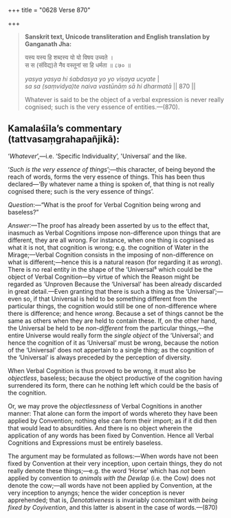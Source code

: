 +++
title = "0628 Verse 870"

+++
> **Sanskrit text, Unicode transliteration and English translation by Ganganath Jha:** 
>
> यस्य यस्य हि शब्दस्य यो यो विषय उच्यते ।  
> स स (संविद्य)ते नैव वस्तूनां सा हि धर्मता ॥ ८७० ॥ 
>
> *yasya yasya hi śabdasya yo yo viṣaya ucyate* \|  
> *sa sa (saṃvidya)te naiva vastūnāṃ sā hi dharmatā* \|\| 870 \|\| 
>
> Whatever is said to be the object of a verbal expression is never really cognised; such is the very essence of entities.—(870).



## Kamalaśīla’s commentary (tattvasaṃgrahapañjikā):

‘*Whatever*’,—i.e. ‘Specific Individuality’, 'Universal’ and the like.

‘*Such is the very essence of things*’;—this character, of being beyond the reach of words, forms the very essence of things. This has been thus declared—‘By whatever name a thing is spoken of, that thing is not really cognised there; such is the very essence of things’.

*Question*:—“What is the proof for Verbal Cognition being wrong and baseless?”

*Answer*:—The proof has already been asserted by us to the effect that, inasmuch as Verbal Cognitions impose non-difference upon things that are different, they are all wrong. For instance, when one thing is cognised as what it is not, that cognition is wrong; e.g. the cognition of Water in the Mirage;—Verbal Cognition consists in the imposing of non-difference on what is different;—hence this is a natural reason (for regarding it as *wrong*). There is no real entity in the shape of the ‘Universal⁵ which could be the object of Verbal Cognition—by virtue of which the Reason might be regarded as ‘Unproven Because the ‘Universal’ has been already discarded in great detail.—Even granting that there is such a thing as the ‘Universal’;—even so, if that Universal is held to be something different from the particular things, the cognition would still be one of non-difference where there is difference; and hence *wrong*. Because a set of things cannot be the same as others when they are held to contain these. If, on the other hand, the Universal be held to be *non-different* from the particular things,—the entire Universe would really form the *single object* of the ‘Universal’; and hence the cognition of it as ‘Universal’ must be wrong, because the notion of the ‘Universal’ does not appertain to a single thing; as the cognition of the ‘Universal’ is always preceded by the perception of diversity.

When Verbal Cognition is thus proved to be wrong, it must also be *objectless*, baseless; because the object productive of the cognition having surrendered its form, there can he nothing left which could be the basis of the cognition.

Or, we may prove the *objectlessness* of Verbal Cognitions in another manner: That alone can form the import of words whereto they have been applied by Convention; nothing else can form their import; as if it did then that would lead to absurdities. And there is no object wherein the application of any words has been fixed by Convention. Hence all Verbal Cognitions and Expressions must be entirely baseless.

The argument may be formulated as follows:—When words have not been fixed by Convention at their very inception, upon certain things, they do not really denote these things;—e.g. the word ‘Horse’ which has *not* been applied by convention to *animals with the Dewlap* (i.e. the Cow) does not denote the cow;—all words have not been applied by Convention, at the very inception to anyngs; hence the wider conception is never apprehended; that is, *Denotativeness* is invariably concomitant with *being fixed by Coyivention*, and this latter is absent in the case of words.—(870)


